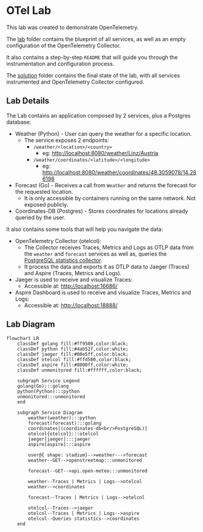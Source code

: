 # OTel Lab

This lab was created to demonstrate OpenTelemetry.

The [lab](lab) folder contains the blueprint of all services, as well as an empty
configuration of the OpenTelemetry Collector.

It also contains a step-by-step `README` that will guide you through the instrumentation
and configuration process.

The [solution](solution) folder contains the final state of the lab, with all services
instrumented and OpenTelemetry Collector configured.

## Lab Details

The Lab contains an application composed by 2 services, plus a Postgres database:

- Weather (Python) - User can query the weather for a specific location.
  - The service exposes 2 endpoints:
    - `/weather/<location>/<country>`
      - eg: <http://localhost:8080/weather/Linz/Austria>
    - `/weather/coordinates/<latitude>/<longitude>`
      - eg: <http://localhost:8080/weather/coordinates/48.3059078/14.286198>
- Forecast (Go) - Receives a call from `Weather` and returns the forecast for
the requested location.
  - It is only accessible by containers running on the same network. Not exposed
  publicly.
- Coordinates-DB (Postgres) - Stores coordinates for locations already queried by
the user.

It also contains some tools that will help you navigate the data:

- OpenTelemetry Collector (otelcol):
  - The Collector receives Traces, Metrics and Logs as OTLP data from the `weather`
  and `forecast` services as well as, queries the [PostgreSQL statistics collector][1].
  - It process the data and exports it as OTLP data to Jaeger (Traces) and Aspire
  (Traces, Metrics and Logs).
- Jaeger is used to receive and visualize Traces:
  - Accessible at: <http://localhost:16686/>
- Aspire Dashboard is used to receive and visualize Traces, Metrics and Logs:
  - Accessible at: <http://localhost:18888/>

## Lab Diagram

```mermaid
flowchart LR
    classDef golang fill:#ff9500,color:black;
    classDef python fill:#4ab52f,color:white;
    classDef jaeger fill:#00e5ff,color:black;
    classDef otelcol fill:#ffd500,color:black;
    classDef aspire fill:#8000ff,color:white;
    classDef unmonitored fill:#ffffff,color:black;

    subgraph Service Legend
    golang(Go):::golang
    python(Python):::python
    unmonitored:::unmonitored
    end

    subgraph Service Diagram
        weather(weather):::python
        forecast(forecast):::golang
        coordinates[(coordinates-db<br/>PostgreSQL)]
        otelcol{otelcol}:::otelcol
        jaeger[jaeger]:::jaeger
        aspire[aspire]:::aspire

        user@{ shape: stadium}-->weather--->forecast
        weather--GET-->openstreetmap:::unmonitored

        forecast--GET-->api.open-meteo:::unmonitored

        weather--Traces | Metrics | Logs-->otelcol
        weather-->coordinates
        
        forecast--Traces | Metrics | Logs-->otelcol

        otelcol--Traces-->jaeger
        otelcol--Traces | Metrics | Logs-->aspire
        otelcol--Queries statistics-->coordinates
    end
```

[1]: https://www.postgresql.org/docs/13/monitoring-stats.html